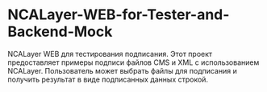 # NCALayer-WEB-for-Tester-and-Backend-Mock
NCALayer WEB для тестирования подписания. Этот проект предоставляет примеры подписи файлов CMS и XML с использованием NCALayer. Пользователь может выбрать файлы для подписания и получить результат в виде подписанных данных строкой. 
